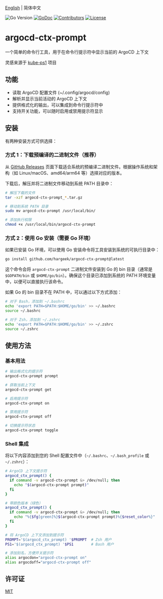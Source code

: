 [English](README.md) | 简体中文

![Go Version](https://img.shields.io/badge/Go-%3E%3D%201.21-%23007d9c)
[![GoDoc](https://godoc.org/github.com/hargeek/argocd-ctx-prompt?status.svg)](https://pkg.go.dev/github.com/hargeek/argocd-ctx-prompt)
[![Contributors](https://img.shields.io/github/contributors/hargeek/argocd-ctx-prompt)](https://github.com/hargeek/argocd-ctx-prompt/graphs/contributors)
[![License](https://img.shields.io/github/license/hargeek/argocd-ctx-prompt)](./LICENSE)

# argocd-ctx-prompt

一个简单的命令行工具，用于在命令行提示符中显示当前的 ArgoCD 上下文

灵感来源于 [kube-ps1](https://github.com/jonmosco/kube-ps1) 项目

## 功能

- 读取 ArgoCD 配置文件 (~/.config/argocd/config)
- 解析并显示当前活动的 ArgoCD 上下文
- 提供格式化的输出，可以集成到命令行提示符中
- 支持开关功能，可以随时启用或禁用提示符显示

## 安装

有两种安装方式可供选择：

### 方式 1：下载预编译的二进制文件（推荐）

从 [GitHub Releases](https://github.com/hargeek/argocd-ctx-prompt/releases) 页面下载适合系统的预编译二进制文件。根据操作系统和架构（如 Linux/macOS、amd64/arm64 等）选择对应的版本。

下载后，解压并将二进制文件移动到系统 PATH 目录中：

```bash
# 解压下载的文件
tar -xzf argocd-ctx-prompt_*.tar.gz

# 移动到系统 PATH 目录
sudo mv argocd-ctx-prompt /usr/local/bin/

# 添加执行权限
chmod +x /usr/local/bin/argocd-ctx-prompt
```

### 方式 2：使用 Go 安装（需要 Go 环境）

如果已安装 Go 环境，可以使用 Go 安装命令将工具安装到系统的可执行目录中：

```bash
go install github.com/hargeek/argocd-ctx-prompt@latest
```

这个命令会将 `argocd-ctx-prompt` 二进制文件安装到 Go 的 bin 目录（通常是 `$GOPATH/bin` 或 `$HOME/go/bin`）。确保这个目录已添加到系统的 PATH 环境变量中，以便可以直接执行该命令。

如果 Go 的 bin 目录不在 PATH 中，可以通过以下方式添加：

```bash
# 对于 Bash，添加到 ~/.bashrc
echo 'export PATH=$PATH:$HOME/go/bin' >> ~/.bashrc
source ~/.bashrc

# 对于 Zsh，添加到 ~/.zshrc
echo 'export PATH=$PATH:$HOME/go/bin' >> ~/.zshrc
source ~/.zshrc
```

## 使用方法

### 基本用法

```bash
# 输出格式化的提示符
argocd-ctx-prompt prompt

# 获取当前上下文
argocd-ctx-prompt get

# 启用提示符
argocd-ctx-prompt on

# 禁用提示符
argocd-ctx-prompt off

# 切换提示符状态
argocd-ctx-prompt toggle
```

### Shell 集成

将以下内容添加到您的 Shell 配置文件中（`~/.bashrc`、`~/.bash_profile` 或 `~/.zshrc`）：

```bash
# ArgoCD 上下文提示符
argocd_ctx_prompt() {
  if command -v argocd-ctx-prompt &> /dev/null; then
    echo "$(argocd-ctx-prompt prompt)"
  fi
}

# 带颜色版本（绿色）
argocd_ctx_prompt() {
  if command -v argocd-ctx-prompt &> /dev/null; then
    echo "%{$fg[green]%}$(argocd-ctx-prompt prompt)%{$reset_color%}"
  fi
}

# 将 ArgoCD 上下文添加到提示符
PROMPT='$(argocd_ctx_prompt) '$PROMPT  # Zsh 用户
PS1='$(argocd_ctx_prompt) '$PS1        # Bash 用户

# 添加别名，方便开关提示符
alias argocdon="argocd-ctx-prompt on"
alias argocdoff="argocd-ctx-prompt off"
```

## 许可证

[MIT](LICENSE)
